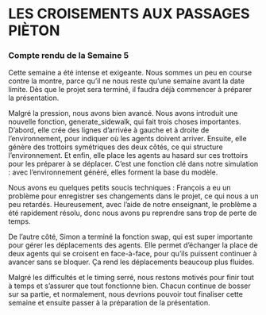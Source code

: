 # LES CROISEMENTS AUX PASSAGES PIÈTON

### Compte rendu de la Semaine 5 

Cette semaine a été intense et exigeante. Nous sommes un peu en course contre la montre, parce qu’il ne nous reste qu’une semaine avant la date limite. Dès que le projet sera terminé, il faudra déjà commencer à préparer la présentation.

Malgré la pression, nous avons bien avancé. Nous avons introduit une nouvelle fonction, generate_sidewalk, qui fait trois choses importantes. D’abord, elle crée des lignes d’arrivée à gauche et à droite de l’environnement, pour indiquer où les agents doivent arriver. Ensuite, elle génère des trottoirs symétriques des deux côtés, ce qui structure l’environnement. Et enfin, elle place les agents au hasard sur ces trottoirs pour les préparer à se déplacer. C’est une fonction clé dans notre simulation : avec l’environnement généré, elles forment la base du modèle.

Nous avons eu quelques petits soucis techniques : François a eu un problème pour enregistrer ses changements dans le projet, ce qui nous a un peu retardés. Heureusement, avec l’aide de notre enseignant, le problème a été rapidement résolu, donc nous avons pu reprendre sans trop de perte de temps.

De l’autre côté, Simon a terminé la fonction swap, qui est super importante pour gérer les déplacements des agents. Elle permet d’échanger la place de deux agents qui se croisent en face-à-face, pour qu’ils puissent continuer à avancer sans se bloquer. Ça rend les déplacements beaucoup plus fluides.

Malgré les difficultés et le timing serré, nous restons motivés pour finir tout à temps et s’assurer que tout fonctionne bien. Chacun continue de bosser sur sa partie, et normalement, nous devrions pouvoir tout finaliser cette semaine et ensuite passer à la préparation de la présentation.
